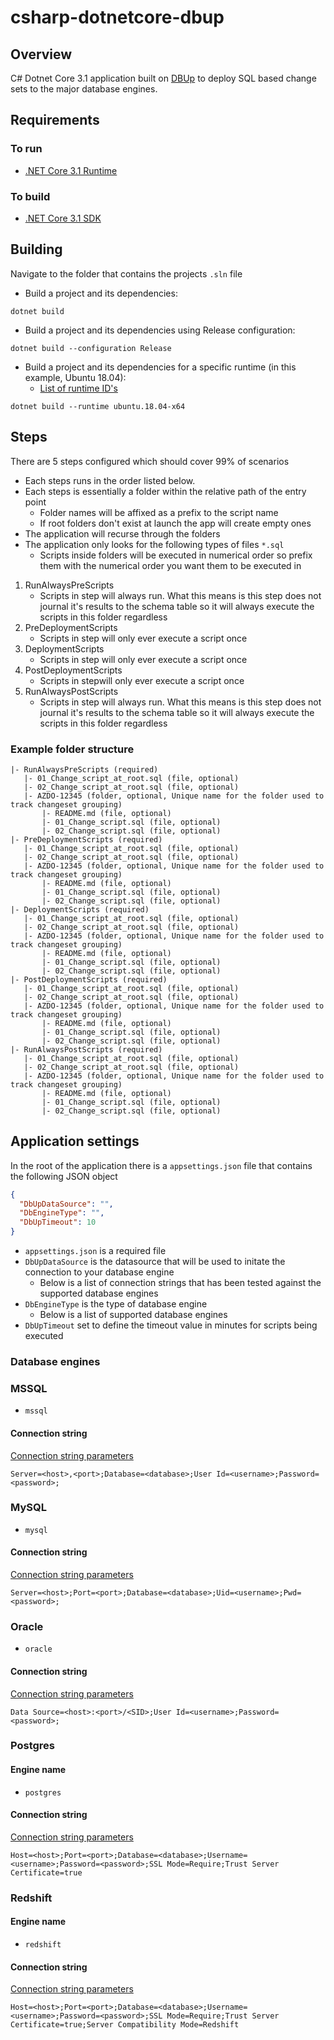 # csharp-dotnetcore-dbup
## Overview
C# Dotnet Core 3.1 application built on [DBUp](https://dbup.github.io/) to deploy SQL based change sets to the major database engines.
## Requirements
### To run
* [.NET Core 3.1 Runtime](https://dotnet.microsoft.com/download/dotnet-core/3.1)
### To build
* [.NET Core 3.1 SDK](https://dotnet.microsoft.com/download/dotnet-core/3.1)
## Building
Navigate to the folder that contains the projects ```.sln``` file

* Build a project and its dependencies:
```
dotnet build
```
* Build a project and its dependencies using Release configuration:
```
dotnet build --configuration Release
```
* Build a project and its dependencies for a specific runtime (in this example, Ubuntu 18.04):
    * [List of runtime ID's](https://github.com/dotnet/runtime/blob/master/src/libraries/pkg/Microsoft.NETCore.Platforms/runtime.json)
```
dotnet build --runtime ubuntu.18.04-x64
```
## Steps
There are 5 steps configured which should cover 99% of scenarios

* Each steps runs in the order listed below.
* Each steps is essentially a folder within the relative path of the entry point
    * Folder names will be affixed as a prefix to the script name
    * If root folders don't exist at launch the app will create empty ones
* The application will recurse through the folders
* The application only looks for the following types of files ```*.sql```
    * Scripts inside folders will be executed in numerical order so prefix them with the numerical order you want them to be executed in

1. RunAlwaysPreScripts
    * Scripts in step will always run. What this means is this step does not journal it's results to the schema table so it will always execute the scripts in this folder regardless
2. PreDeploymentScripts
    * Scripts in step will only ever execute a script once
3. DeploymentScripts
    * Scripts in step will only ever execute a script once
4. PostDeploymentScripts
    * Scripts in stepwill only ever execute a script once
5. RunAlwaysPostScripts
    * Scripts in step will always run. What this means is this step does not journal it's results to the schema table so it will always execute the scripts in this folder regardless

### Example folder structure
```
|- RunAlwaysPreScripts (required)
   |- 01_Change_script_at_root.sql (file, optional)
   |- 02_Change_script_at_root.sql (file, optional)
   |- AZDO-12345 (folder, optional, Unique name for the folder used to track changeset grouping)
       |- README.md (file, optional)
       |- 01_Change_script.sql (file, optional)
       |- 02_Change_script.sql (file, optional)
|- PreDeploymentScripts (required)
   |- 01_Change_script_at_root.sql (file, optional)
   |- 02_Change_script_at_root.sql (file, optional)
   |- AZDO-12345 (folder, optional, Unique name for the folder used to track changeset grouping)
       |- README.md (file, optional)
       |- 01_Change_script.sql (file, optional)
       |- 02_Change_script.sql (file, optional)
|- DeploymentScripts (required)
   |- 01_Change_script_at_root.sql (file, optional)
   |- 02_Change_script_at_root.sql (file, optional)
   |- AZDO-12345 (folder, optional, Unique name for the folder used to track changeset grouping)
       |- README.md (file, optional)
       |- 01_Change_script.sql (file, optional)
       |- 02_Change_script.sql (file, optional)
|- PostDeploymentScripts (required)
   |- 01_Change_script_at_root.sql (file, optional)
   |- 02_Change_script_at_root.sql (file, optional)
   |- AZDO-12345 (folder, optional, Unique name for the folder used to track changeset grouping)
       |- README.md (file, optional)
       |- 01_Change_script.sql (file, optional)
       |- 02_Change_script.sql (file, optional)
|- RunAlwaysPostScripts (required)
   |- 01_Change_script_at_root.sql (file, optional)
   |- 02_Change_script_at_root.sql (file, optional)
   |- AZDO-12345 (folder, optional, Unique name for the folder used to track changeset grouping)
       |- README.md (file, optional)
       |- 01_Change_script.sql (file, optional)
       |- 02_Change_script.sql (file, optional)
```
## Application settings
In the root of the application there is a ```appsettings.json``` file that contains the following JSON object
```json
{
  "DbUpDataSource": "",
  "DbEngineType": "",
  "DbUpTimeout": 10
}
```
* ```appsettings.json``` is a required file
* ```DbUpDataSource``` is the datasource that will be used to initate the connection to your database engine
    * Below is a list of connection strings that has been tested against the supported database engines
* ```DbEngineType``` is the type of database engine
    * Below is a list of supported database engines
* ```DbUpTimeout``` set to define the timeout value in minutes for scripts being executed
### Database engines
### MSSQL
* ```mssql```
#### Connection string
[Connection string parameters](https://www.connectionstrings.com/all-sql-server-connection-string-keywords/)
```
Server=<host>,<port>;Database=<database>;User Id=<username>;Password=<password>;
```
### MySQL
* ```mysql```
#### Connection string
[Connection string parameters](https://dev.mysql.com/doc/connector-net/en/connector-net-6-10-connection-options.html)
```
Server=<host>;Port=<port>;Database=<database>;Uid=<username>;Pwd=<password>;
```
### Oracle
* ```oracle```
#### Connection string
[Connection string parameters](https://docs.oracle.com/cd/E85694_01/ODPNT/ConnectionConnectionString.htm)
```
Data Source=<host>:<port>/<SID>;User Id=<username>;Password=<password>;
```
### Postgres
#### Engine name
* ```postgres```
#### Connection string
[Connection string parameters](https://www.npgsql.org/doc/connection-string-parameters.html)
```
Host=<host>;Port=<port>;Database=<database>;Username=<username>;Password=<password>;SSL Mode=Require;Trust Server Certificate=true
```
### Redshift
#### Engine name
* ```redshift```
#### Connection string
[Connection string parameters](https://www.npgsql.org/doc/connection-string-parameters.html)
```
Host=<host>;Port=<port>;Database=<database>;Username=<username>;Password=<password>;SSL Mode=Require;Trust Server Certificate=true;Server Compatibility Mode=Redshift
```
